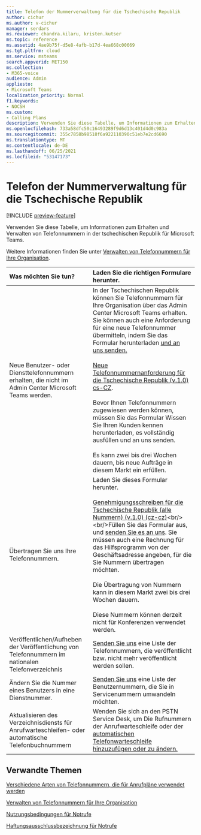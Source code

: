 ```yaml
---
title: Telefon der Nummerverwaltung für die Tschechische Republik
author: cichur
ms.author: v-cichur
manager: serdars
ms.reviewer: chandra.kilaru, kristen.kutser
ms.topic: reference
ms.assetid: 4ae9b75f-d5e8-4afb-b17d-4ea668c00669
ms.tgt.pltfrm: cloud
ms.service: msteams
search.appverid: MET150
ms.collection:
- M365-voice
audience: Admin
appliesto:
- Microsoft Teams
localization_priority: Normal
f1.keywords:
- NOCSH
ms.custom:
- Calling Plans
description: Verwenden Sie diese Tabelle, um Informationen zum Erhalten und Verwalten von Telefonnummern in der tschechischen Republik für Microsoft Teams.
ms.openlocfilehash: 733a58dfc50c16493289f9d6d13c401d4d0c983a
ms.sourcegitcommit: 355c7858b98518f6a922110390c51eb7e2cd6690
ms.translationtype: MT
ms.contentlocale: de-DE
ms.lasthandoff: 06/25/2021
ms.locfileid: "53147173"
---
```

# <a name="phone-number-management-for-the-czech-republic"></a>Telefon der Nummerverwaltung für die Tschechische Republik

[!INCLUDE [preview-feature](../includes/preview-feature.md)]

Verwenden Sie diese Tabelle, um Informationen zum Erhalten und Verwalten von Telefonnummern in der tschechischen Republik für Microsoft Teams.
  
Weitere Informationen finden Sie unter [Verwalten von Telefonnummern für Ihre Organisation](manage-phone-numbers-for-your-organization.md).
  
|**Was möchten Sie tun?**|**Laden Sie die richtigen Formulare herunter.**|
|:-----|:-----|
|Neue Benutzer- oder Diensttelefonnummern erhalten, die nicht im Admin Center Microsoft Teams werden. |In der Tschechischen Republik können Sie Telefonnummern für Ihre Organisation über das Admin Center Microsoft Teams erhalten. Sie können auch eine Anforderung für eine neue Telefonnummer übermitteln, indem Sie das Formular herunterladen [und an uns senden.](mailto:ptneu@microsoft.com)<br/><br/>[Neue Telefonnummernanforderung für die Tschechische Republik (v.1.0) cs-CZ](https://download.microsoft.com/download/9/0/c/90c1b1c3-048f-4ee1-b741-f93911635271/know-your-customer-for-the-czech-republic-(v1.0)-(cs-CZ).pdf). <br/><br/> Bevor Ihnen Telefonnummern zugewiesen werden können, müssen Sie das Formular Wissen Sie Ihren Kunden kennen herunterladen, es vollständig ausfüllen und an uns senden.<br/><br/>Es kann zwei bis drei Wochen dauern, bis neue Aufträge in diesem Markt ein erfüllen.  |
|Übertragen Sie uns Ihre Telefonnummern. | Laden Sie dieses Formular herunter. <br/><br/>[Genehmigungsschreiben für die Tschechische Republik (alle Nummern) (v.1.0) (cz-cz)](https://download.microsoft.com/download/6/f/6/6f66c134-5ad4-42d8-b7f9-f857fb5fd4ca/letter-of-authorization-(loa)-for-czech-republic-(all-numbers)-(v1.0)-(cz-cz).pdf)<br/><br/>Füllen Sie das Formular aus, und [senden Sie es an uns](mailto:ptneu@microsoft.com). Sie müssen auch eine Rechnung für das Hilfsprogramm von der Geschäftsadresse angeben, für die Sie Nummern übertragen möchten.<br/><br/>Die Übertragung von Nummern kann in diesem Markt zwei bis drei Wochen dauern. <br/><br/>Diese Nummern können derzeit nicht für Konferenzen verwendet werden. |
|Veröffentlichen/Aufheben der Veröffentlichung von Telefonnummern im nationalen Telefonverzeichnis  <br/> |[Senden Sie uns](mailto:ptneu@microsoft.com) eine Liste der Telefonnummern, die veröffentlicht bzw. nicht mehr veröffentlicht werden sollen. <br/> |
|Ändern Sie die Nummer eines Benutzers in eine Dienstnummer.  <br/> |[Senden Sie uns](mailto:ptneu@microsoft.com) eine Liste der Benutzernummern, die Sie in Servicenummern umwandeln möchten. <br/> |
|Aktualisieren des Verzeichnisdiensts für Anrufwarteschleifen- oder automatische Telefonbuchnummern|Wenden Sie sich an den PSTN Service Desk, um Die Rufnummern der Anrufwarteschleife oder der [automatischen Telefonwarteschleife hinzuzufügen oder zu ändern.](contact-pstn-service-desk.md) |
   
## <a name="related-topics"></a>Verwandte Themen

[Verschiedene Arten von Telefonnummern, die für Anrufpläne verwendet werden](../different-kinds-of-phone-numbers-used-for-calling-plans.md)

[Verwalten von Telefonnummern für Ihre Organisation](manage-phone-numbers-for-your-organization.md)

[Nutzungsbedingungen für Notrufe](../emergency-calling-terms-and-conditions.md)
  
[Haftungsausschlussbezeichnung für Notrufe](https://download.microsoft.com/download/a/8/0/a807c43d-2177-4fe0-8732-86b3784ae6e5/emergency-calling-label-(en-us)-(v.1.0).zip)
